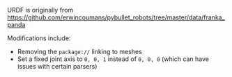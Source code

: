 URDF is originally from https://github.com/erwincoumans/pybullet_robots/tree/master/data/franka_panda

Modifications include:
- Removing the `package://` linking to meshes
- Set a fixed joint axis to `0, 0, 1` instead of `0, 0, 0` (which can have issues with certain parsers)
